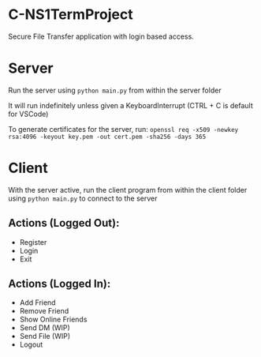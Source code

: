 # C-NS1TermProject
Secure File Transfer application with login based access.

# Server
Run the server using ```python main.py``` from within the server folder

It will run indefinitely unless given a KeyboardInterrupt (CTRL + C is default for VSCode)

To generate certificates for the server, run: ```openssl req -x509 -newkey rsa:4096 -keyout key.pem -out cert.pem -sha256 -days 365```

# Client
With the server active, run the client program from within the client folder using ```python main.py``` to connect to the server

  ## Actions (Logged Out):
  - Register
  - Login
  - Exit

  ## Actions (Logged In):
  - Add Friend
  - Remove Friend
  - Show Online Friends
  - Send DM (WIP)
  - Send File (WIP)
  - Logout
